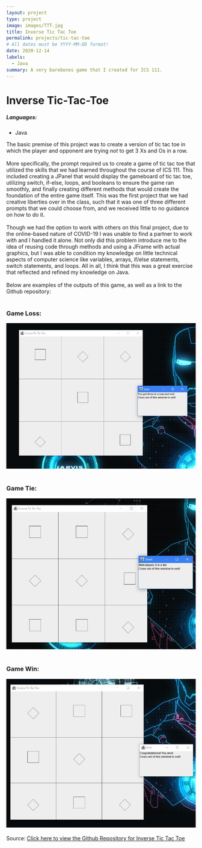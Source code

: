 ```yaml
---
layout: project
type: project
image: images/TTT.jpg
title: Inverse Tic Tac Toe
permalink: projects/tic-tac-toe
# All dates must be YYYY-MM-DD format!
date: 2020-12-14
labels:
  - Java
summary: A very barebones game that I created for ICS 111.
---
```


<h1>Inverse Tic-Tac-Toe</h1>
<h5> Languages:</h5>
  <ul>
  <li>Java</li>
  </ul>
  
  The basic premise of this project was to create a version of tic tac toe in which the player and opponent are trying <em>not</em> to get 3 Xs and Os in a row.
  <br>
  <br>
  More specifically, the prompt required us to create a game of tic tac toe that utilized the skills that we had learned throughout the course of ICS 111. This included creating a JPanel that would display the gameboard of tic tac toe, utilizing switch, if-else, loops, and booleans to ensure the game ran smoothly, and finally creating different methods that would create the foundation of the entire game itself. This was the first project that we had creative liberties over in the class, such that it was one of three different prompts that we could choose from, and we received little to no guidance on how to do it.
  <br>
  <br>
  Though we had the option to work with others on this final project, due to the online-based nature of COVID-19 I was unable to find a partner to work with and I handled it alone. Not only did this problem introduce me to the idea of reusing code through methods and using a JFrame with actual graphics, but I was able to condition my knowledge on little technical aspects of computer science like variables, arrays, if/else statements, switch statements, and loops. All in all, I think that this was a great exercise that reflected and refined my knowledge on Java.
  <br>
  <br>
  Below are examples of the outputs of this game, as well as a link to the Github repository:
  <br>
  <br>
  <h3>Game Loss:</h3>
<img class="ui image" src="../images/TTTLoss.JPG">
<br>
  <br>
<h3>Game Tie:</h3>
<img class="ui image" src="../images/TTTTie.JPG">
<br>
  <br>
<h3>Game Win:</h3>
<img class="ui image" src="../images/TTTWin.JPG">
<br>
  <br>
Source: <a href="https://github.com/sanehirakenji/Java-Inverse-Tic-Tac-Toe"><i class="large github icon "></i>Click here to view the Github Repository for Inverse Tic Tac Toe</a>


